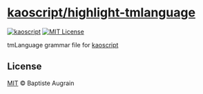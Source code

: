 [kaoscript/highlight-tmlanguage](https://github.com/kaoscript/highlight-tmlanguage)
===============================================================

[![kaoscript](https://img.shields.io/badge/language-kaoscript-orange.svg)](https://github.com/kaoscript/kaoscript)
[![MIT License](http://img.shields.io/badge/license-MIT-blue.svg?style=flat)](./LICENSE)

tmLanguage grammar file for [kaoscript](https://github.com/kaoscript/kaoscript)

License
-------

[MIT](http://www.opensource.org/licenses/mit-license.php) &copy; Baptiste Augrain